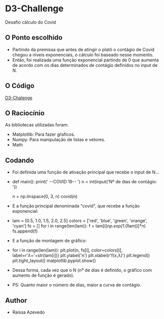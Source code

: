# D3-Challenge
Desafio cálculo do Covid

## O Ponto escolhido
- Partindo da premissa que antes de atingir o platô o contágio de Covid chegou a níveis exponenciais, o cálculo foi baseado nesse momento.
- Então, foi realizada uma função exponencial partindo de 0 que aumenta de acordo com os dias determinados de contágio definidos no input de N.

## O Código
[D3-Chalenge](https://github.com/Raii-Azevedo/D3-Challenge/blob/master/d3-challenge.py)

## O Raciocínio
As bibliotecas utilizadas foram:
- Matplotlib: Para fazer gŕaficos.
- Numpy: Para manipulação de listas e vetores.
- Math

## Codando
- Foi definida uma função de ativação principal que recebe o input de N...
- def main():
    print(' --COVID 19-- ')
    n = int(input('Nº de dias de contágio: '))

    n = np.linspace(0, 3, n)
    covid(n)
    
- E a função principal denominada "covid", que recebe a função exponencial:
-   lam = [0.5, 1.0, 1.5, 2.0, 2.5]
    colors = ['red', 'blue', 'green', 'orange', 'cyan']
    fs = []
    for i in range(len(lam)):
        f = lam[i]*np.exp(1.0*lam[i]*n)
        fs.append(f)
        
 - E a função de montagem de gráfico:
 -  for i in range(len(lam)):
        plt.plot(n, fs[i], color=colors[i], label=r'$\lambda$='+str(lam[i]))
    plt.ylabel('n')
    plt.xlabel(r'f(x,$\lambda$)')
    plt.legend()
    plt.tight_layout()
    matplotlib.pyplot.show()
    
 - Dessa forma, cada vez que o N (nº de dias é definido, o gráfico com aumento de função é gerado).
 - PS: Quanto maior o número de dias, maior a curva de contágio.


## Author
- Raíssa Azevedo

